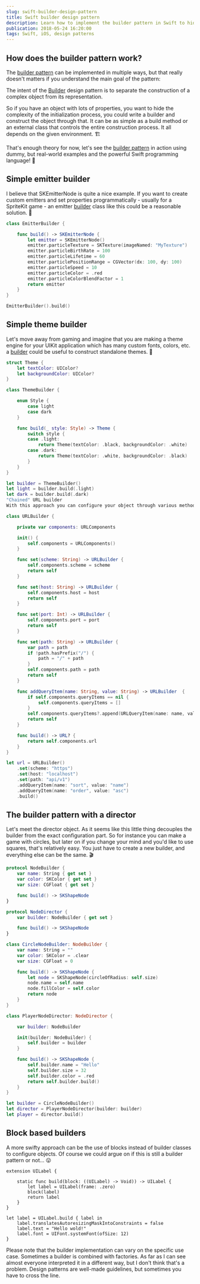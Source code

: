 ```yaml
---
slug: swift-builder-design-pattern
title: Swift builder design pattern
description: Learn how to implement the builder pattern in Swift to hide the complexity of creating objects with lots of individual properties.
publication: 2018-05-24 16:20:00
tags: Swift, iOS, design patterns
---
```


## How does the builder pattern work?

The [builder pattern](https://en.wikipedia.org/wiki/Builder_pattern) can be implemented in multiple ways, but that really doesn't matters if you understand the main goal of the pattern:

The intent of the [Builder](https://medium.com/jeremy-codes/the-builder-pattern-eef3351bcae9) design pattern is to separate the construction of a complex object from its representation.

So if you have an object with lots of properties, you want to hide the complexity of the initialization process, you could write a builder and construct the object through that. It can be as simple as a build method or an external class that controls the entire construction process. It all depends on the given environment. 🏗

That's enough theory for now, let's see the [builder pattern](https://medium.com/swift-programming/the-builder-pattern-in-swift-770d9cc1ac41) in action using dummy, but real-world examples and the powerful Swift programming language! 💪

## Simple emitter builder

I believe that SKEmitterNode is quite a nice example. If you want to create custom emitters and set properties programmatically - usually for a SpriteKit game - an emitter [builder](https://www.swiftbysundell.com/posts/using-the-builder-pattern-in-swift) class like this could be a reasonable solution. 👾

```swift
class EmitterBuilder {

    func build() -> SKEmitterNode {
        let emitter = SKEmitterNode()
        emitter.particleTexture = SKTexture(imageNamed: "MyTexture")
        emitter.particleBirthRate = 100
        emitter.particleLifetime = 60
        emitter.particlePositionRange = CGVector(dx: 100, dy: 100)
        emitter.particleSpeed = 10
        emitter.particleColor = .red
        emitter.particleColorBlendFactor = 1
        return emitter
    }
}

EmitterBuilder().build()
```

## Simple theme builder

Let's move away from gaming and imagine that you are making a theme engine for your UIKit application which has many custom fonts, colors, etc. a [builder](https://sourcemaking.com/design_patterns/builder) could be useful to construct standalone themes. 🔨

```swift
struct Theme {
    let textColor: UIColor?
    let backgroundColor: UIColor?
}

class ThemeBuilder {

    enum Style {
        case light
        case dark
    }

    func build(_ style: Style) -> Theme {
        switch style {
        case .light:
            return Theme(textColor: .black, backgroundColor: .white)
        case .dark:
            return Theme(textColor: .white, backgroundColor: .black)
        }
    }
}

let builder = ThemeBuilder()
let light = builder.build(.light)
let dark = builder.build(.dark)
"Chained" URL builder
With this approach you can configure your object through various methods and every single one of them will return the same builder object. This way you can chain the configuration and as a last step build the final product. ⛓

class URLBuilder {

    private var components: URLComponents

    init() {
        self.components = URLComponents()
    }

    func set(scheme: String) -> URLBuilder {
        self.components.scheme = scheme
        return self
    }

    func set(host: String) -> URLBuilder {
        self.components.host = host
        return self
    }

    func set(port: Int) -> URLBuilder {
        self.components.port = port
        return self
    }

    func set(path: String) -> URLBuilder {
        var path = path
        if !path.hasPrefix("/") {
            path = "/" + path
        }
        self.components.path = path
        return self
    }

    func addQueryItem(name: String, value: String) -> URLBuilder  {
        if self.components.queryItems == nil {
            self.components.queryItems = []
        }
        self.components.queryItems?.append(URLQueryItem(name: name, value: value))
        return self
    }

    func build() -> URL? {
        return self.components.url
    }
}

let url = URLBuilder()
    .set(scheme: "https")
    .set(host: "localhost")
    .set(path: "api/v1")
    .addQueryItem(name: "sort", value: "name")
    .addQueryItem(name: "order", value: "asc")
    .build()

```

## The builder pattern with a director

Let's meet the director object. As it seems like this little thing decouples the builder from the exact configuration part. So for instance you can make a game with circles, but later on if you change your mind and you'd like to use squares, that's relatively easy. You just have to create a new builder, and everything else can be the same. 🎬

```swift
protocol NodeBuilder {
    var name: String { get set }
    var color: SKColor { get set }
    var size: CGFloat { get set }

    func build() -> SKShapeNode
}

protocol NodeDirector {
    var builder: NodeBuilder { get set }

    func build() -> SKShapeNode
}

class CircleNodeBuilder: NodeBuilder {
    var name: String = ""
    var color: SKColor = .clear
    var size: CGFloat = 0

    func build() -> SKShapeNode {
        let node = SKShapeNode(circleOfRadius: self.size)
        node.name = self.name
        node.fillColor = self.color
        return node
    }
}

class PlayerNodeDirector: NodeDirector {

    var builder: NodeBuilder

    init(builder: NodeBuilder) {
        self.builder = builder
    }

    func build() -> SKShapeNode {
        self.builder.name = "Hello"
        self.builder.size = 32
        self.builder.color = .red
        return self.builder.build()
    }
}

let builder = CircleNodeBuilder()
let director = PlayerNodeDirector(builder: builder)
let player = director.build()
```


## Block based builders

A more swifty approach can be the use of blocks instead of builder classes to configure objects. Of course we could argue on if this is still a builder pattern or not... 😛

```
extension UILabel {

    static func build(block: ((UILabel) -> Void)) -> UILabel {
        let label = UILabel(frame: .zero)
        block(label)
        return label
    }
}

let label = UILabel.build { label in
    label.translatesAutoresizingMaskIntoConstraints = false
    label.text = "Hello wold!"
    label.font = UIFont.systemFont(ofSize: 12)
}
```

Please note that the builder implementation can vary on the specific use case. Sometimes a builder is combined with factories. As far as I can see almost everyone interpreted it in a different way, but I don't think that's a problem. Design patterns are well-made guidelines, but sometimes you have to cross the line.
